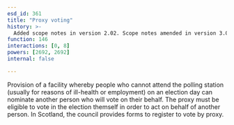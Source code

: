 ```yaml
---
esd_id: 361
title: "Proxy voting"
history: >-
  Added scope notes in version 2.02. Scope notes amended in version 3.05. Name changed to 'Proxy voting' in version 4.00.
function: 146
interactions: [0, 8]
powers: [2692, 2692]
internal: false

---
```


Provision of a facility whereby people who cannot attend the polling station (usually for reasons of ill-health or employment) on an election day can nominate another person who will vote on their behalf.  The proxy must be eligible to vote in the election themself in order to act on behalf of another person. In Scotland, the council provides forms to register to vote by proxy.

